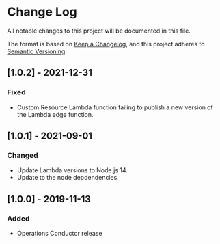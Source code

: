 # Change Log
All notable changes to this project will be documented in this file.

The format is based on [Keep a Changelog](https://keepachangelog.com/en/1.0.0/),
and this project adheres to [Semantic Versioning](https://semver.org/spec/v2.0.0.html).

## [1.0.2] - 2021-12-31
### Fixed
- Custom Resource Lambda function failing to publish a new version of the Lambda edge function.

## [1.0.1] - 2021-09-01
### Changed
- Update Lambda versions to Node.js 14.
- Update to the node depdendencies.

## [1.0.0] - 2019-11-13
### Added
- Operations Conductor release
